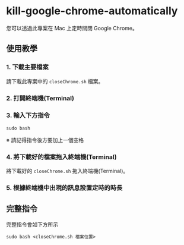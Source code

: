 # kill-google-chrome-automatically
您可以透過此專案在 Mac 上定時關閉 Google Chrome。
## 使用教學
### 1. 下載主要檔案
請下載此專案中的 ``closeChrome.sh`` 檔案。
### 2. 打開終端機(Terminal)
### 3. 輸入下方指令
```
sudo bash 
```
※ 請記得指令後方要加上一個空格
### 4. 將下載好的檔案拖入終端機(Terminal)
將下載好的 ``closeChrome.sh`` 拖入終端機(Terminal)。
### 5. 根據終端機中出現的訊息設置定時的時長

## 完整指令
完整指令會如下方所示
```
sudo bash <closeChrome.sh 檔案位置>
```
